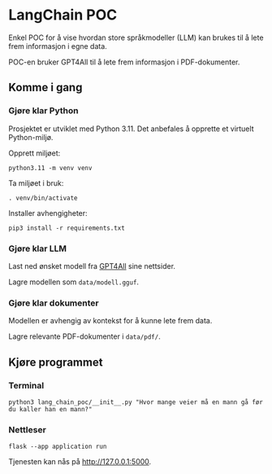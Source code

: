 # LangChain POC

Enkel POC for å vise hvordan store språkmodeller (LLM) kan brukes til å lete frem informasjon i egne data.

POC-en bruker GPT4All til å lete frem informasjon i PDF-dokumenter.

## Komme i gang

### Gjøre klar Python

Prosjektet er utviklet med Python 3.11. Det anbefales å opprette et virtuelt Python-miljø.

Opprett miljøet:
```console
python3.11 -m venv venv
```

Ta miljøet i bruk:
```console
. venv/bin/activate
```

Installer avhengigheter:
```console
pip3 install -r requirements.txt
```

### Gjøre klar LLM

Last ned ønsket modell fra [GPT4All](https://gpt4all.io/index.html) sine nettsider.

Lagre modellen som `data/modell.gguf`.

### Gjøre klar dokumenter

Modellen er avhengig av kontekst for å kunne lete frem data.

Lagre relevante PDF-dokumenter i `data/pdf/`.

## Kjøre programmet

### Terminal

```console
python3 lang_chain_poc/__init__.py "Hvor mange veier må en mann gå før du kaller han en mann?"
```

### Nettleser

```console
flask --app application run
```

Tjenesten kan nås på http://127.0.0.1:5000.
